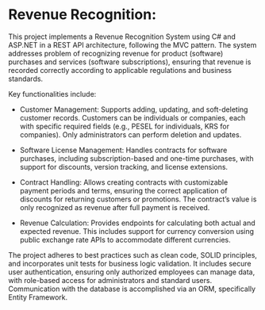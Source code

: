 # Revenue Recognition:

This project implements a Revenue Recognition System using C# and ASP.NET in a REST API architecture, following the MVC pattern. The system addresses problem of recognizing revenue for product (software) purchases and services (software subscriptions), ensuring that revenue is recorded correctly according to applicable regulations and business standards.

Key functionalities include:

- Customer Management: Supports adding, updating, and soft-deleting customer records. Customers can be individuals or companies, each with specific required fields (e.g., PESEL for individuals, KRS for companies). Only administrators can perform deletion and updates.

- Software License Management: Handles contracts for software purchases, including subscription-based and one-time purchases, with support for discounts, version tracking, and license extensions.

- Contract Handling: Allows creating contracts with customizable payment periods and terms, ensuring the correct application of discounts for returning customers or promotions. The contract’s value is only recognized as revenue after full payment is received.

- Revenue Calculation: Provides endpoints for calculating both actual and expected revenue. This includes support for currency conversion using public exchange rate APIs to accommodate different currencies.

The project adheres to best practices such as clean code, SOLID principles, and incorporates unit tests for business logic validation. It includes secure user authentication, ensuring only authorized employees can manage data, with role-based access for administrators and standard users. Communication with the database is accomplished via an ORM, specifically Entity Framework.





